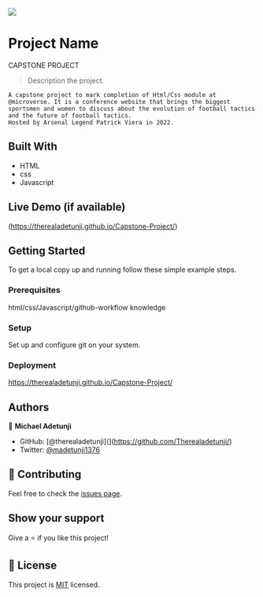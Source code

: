 ![](https://img.shields.io/badge/Microverse-blueviolet)

# Project Name

CAPSTONE PROJECT

> Description the project.

    A capstone project to mark completion of Html/Css module at @microverse. It is a conference website that brings the biggest sportsmen and women to discuss about the evolution of football tactics and the future of football tactics.
    Hosted by Arsenal Legend Patrick Viera in 2022.

## Built With

> 
-   HTML
-   css
-   Javascript

## Live Demo (if available)

(https://therealadetunji.github.io/Capstone-Project/)

## Getting Started

To get a local copy up and running follow these simple example steps.

### Prerequisites

html/css/Javascript/github-workflow knowledge

### Setup

Set up and configure git on your system.

### Deployment

https://therealadetunji.github.io/Capstone-Project/

## Authors

👤 **Michael Adetunji**

- GitHub: [@therealadetunji](](https://github.com/Therealadetunji/)
- Twitter: [@madetunji1376](https://twitter.com/madetunji1376)

## 🤝 Contributing

Feel free to check the [issues page](https://github.com/Therealadetunji/Capstone-Project/issues).

## Show your support

Give a ⭐️ if you like this project!

## 📝 License

This project is [MIT](./MIT.md) licensed.
